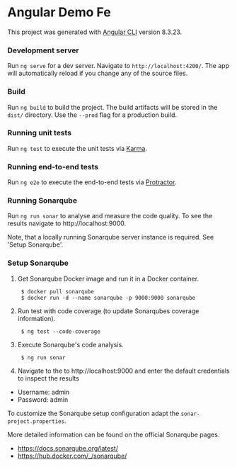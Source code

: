 # Angular Demo Fe

This project was generated with [Angular CLI](https://github.com/angular/angular-cli) version 8.3.23.

### Development server

Run `ng serve` for a dev server. Navigate to `http://localhost:4200/`. The app will automatically reload if you change any of the source files.

### Build

Run `ng build` to build the project. The build artifacts will be stored in the `dist/` directory. Use the `--prod` flag for a production build.

### Running unit tests

Run `ng test` to execute the unit tests via [Karma](https://karma-runner.github.io).

### Running end-to-end tests

Run `ng e2e` to execute the end-to-end tests via [Protractor](http://www.protractortest.org/).

### Running Sonarqube

Run `ng run sonar` to analyse and measure the code quality. To see the results navigate to http://localhost:9000.

Note, that a locally running Sonarqube server instance is required. See 'Setup Sonarqube'.

### Setup Sonarqube

1. Get Sonarqube Docker image and run it in a Docker container.

        $ docker pull sonarqube
        $ docker run -d --name sonarqube -p 9000:9000 sonarqube

2. Run test with code coverage (to update Sonarqubes coverage information).

        $ ng test --code-coverage

3. Execute Sonarqube's code analysis.

        $ ng run sonar

3. Navigate to the to http://localhost:9000 and enter the default credentials to inspect the results
- Username: admin
- Password: admin

To customize the Sonarqube setup configuration adapt the `sonar-project.properties`.

More detailed information can be found on the official Sonarqube pages.
- https://docs.sonarqube.org/latest/
- https://hub.docker.com/_/sonarqube/
